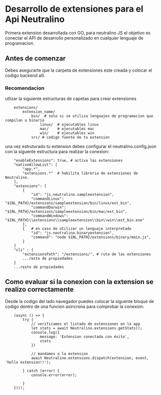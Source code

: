 # Desarrollo de extensiones para el Api Neutralino

Primera extension desarrollada con GO, para neutralino JS
el objetivo es conectar el API de desarrollo personalizado en 
cualquier lenguaje de programacion.

## Antes de comenzar
Debes asegurarte que la carpeta de extensiones este creada
y colocar el codigo backend alli.

### Recomendacion
utlizar la siguiente estructuras de capetas para crear extensiones

```
    extensions/
        extension_name/
            bin/  # solo si se utiliza lenguajes de programacion que compilan a binario
                linux/  # ejecutables linux
                mac/    # ejecutables mac
                win/    # ejecutables win
            src/ # codigo fuente de tu extension
```

una vez estruturado tu extension debes configurar el neutralino.config.json con la 
siguente estructura para realizar la conexion:

```
    "enableExtensions": true, # activa las extensiones
    "nativeAllowList": [
        "app.*",
        "extensions.*"  # habilita libreria de extensiones de Neutralino. 
    ],
    "extensions": [
        {
            "id": "js.neutralino.sampleextension",
            "commandLinux": "${NL_PATH}/extensions/sampleextension/bin/linux/ext_bin",
            "commandDarwin": "${NL_PATH}/extensions/sampleextension/bin/mac/ext_bin",
            "commandWindows": "${NL_PATH}\\extensions\\sampleextension\\bin\\win\\ext_bin.exe"
        },
        {   # en caso de utilizar un lenguaje interpretado
            "id": "js.neutralino.binaryextension",
            "command": "node ${NL_PATH}/extensions/binary/main.js",
        }
    ]
    "cli" : {
        "extensionsPath": "/extensions/", # ruta de las extensiones
        ...resto de propiedades
    }
    ...resto de propiedades
```

## Como evaluar si la conexion con la extension se realizo correctamente
Desde la codigo del lado navegador puedes colocar la siguente bloque de codigo
dentro de una funcion asincrona para comprobar la conexion:

```
    (async () => {
        try {
            // verificamos el listado de extensiones en la app
            let stats = await Neutralino.extensions.getStats();
            console.log({
                message: 'Extension conectada con éxito',
                stats
            })

            // mandamos a la extension
            await Neutralino.extensions.dispatch(extension, event, 'hello extension!!');
        
        } catch (error) {
            console.error(error);

        }
    })();
```

